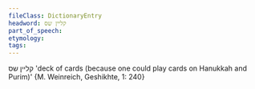 ```yaml
---
fileClass: DictionaryEntry
headword: קליין שס
part_of_speech: 
etymology: 
tags: 
---
```

קליין שס
'deck of cards (because one could play cards on Hanukkah and Purim)'
{M. Weinreich, Geshikhte, 1: 240}

